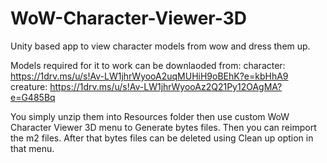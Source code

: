 # WoW-Character-Viewer-3D
Unity based app to view character models from wow and dress them up.

Models required for it to work can be downlaoded from:
character: https://1drv.ms/u/s!Av-LW1jhrWyooA2uqMUHiH9oBEhK?e=kbHhA9
creature: https://1drv.ms/u/s!Av-LW1jhrWyooAz2Q21Py12OAgMA?e=G485Bq

You simply unzip them into Resources folder then use custom WoW Character Viewer 3D menu to Generate bytes files. Then you can reimport the m2 files. After that bytes files can be deleted using Clean up option in that menu.
